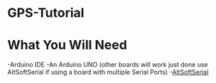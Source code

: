 # GPS-Tutorial

# What You Will Need
 -Arduino IDE 
 -An Arduino UNO (other boards will work just done use AltSoftSerial if using a board with multiple Serial Ports)
 -[AltSoftSerial](https://github.com/PaulStoffregen/AltSoftSerial)
